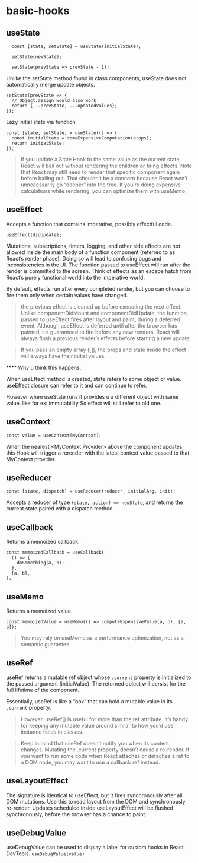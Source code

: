 # basic-hooks

## useState

```
  const [state, setState] = useState(initialState);

  setState(newState);

  setState(prevState => prevState - 1);
```
Unlike the setState method found in class components, useState does not automatically merge update objects.
```
setState(prevState => {
  // Object.assign would also work
  return {...prevState, ...updatedValues};
});
```

Lazy initial state via function
```
const [state, setState] = useState(() => {
  const initialState = someExpensiveComputation(props);
  return initialState;
});

```

> If you update a State Hook to the same value as the current state, React will bail out without rendering the children or firing effects.
> Note that React may still need to render that specific component again before bailing out.
> That shouldn’t be a concern because React won’t unnecessarily go “deeper” into the tree. If you’re doing expensive calculations while rendering, you can optimize them with useMemo.


## useEffect

Accepts a function that contains imperative, possibly effectful code.

`useEffect(didUpdate);`

Mutations, subscriptions, timers, logging, and other side effects are not allowed inside the main body of a function component (referred to as React’s render phase). Doing so will lead to confusing bugs and inconsistencies in the UI. 
The function passed to useEffect will run after the render is committed to the screen.  Think of effects as an escape hatch from React’s purely functional world into the imperative world.

By default, effects run after every completed render, but you can choose to fire them only when certain values have changed.

> the previous effect is cleaned up before executing the next effect.
> Unlike componentDidMount and componentDidUpdate, the function passed to useEffect fires after layout and paint, during a deferred event.
> Although useEffect is deferred until after the browser has painted, it’s guaranteed to fire before any new renders. React will always flush a previous render’s effects before starting a new update.

> If you pass an empty array ([]), the props and state inside the effect will always have their initial values.

**** Why u think this happens.

When useEffect method is created, state refers to some object or value. useEffect closure can refer to it and can continue to refer.

However when useState runs it provides u a different object with same value. like for ex: immutability
So effect will still refer to old one.


## useContext

`const value = useContext(MyContext);`

When the nearest <MyContext.Provider> above the component updates, this Hook will trigger a rerender with the latest context value passed to that MyContext provider.

## useReducer

`const [state, dispatch] = useReducer(reducer, initialArg, init);`

 Accepts a reducer of type `(state, action) => newState`, and returns the current state paired with a dispatch method. 

## useCallback

Returns a memoized callback.

```
const memoizedCallback = useCallback(
  () => {
    doSomething(a, b);
  },
  [a, b],
);

```

## useMemo

Returns a memoized value.

`const memoizedValue = useMemo(() => computeExpensiveValue(a, b), [a, b]);`

> You may rely on useMemo as a performance optimization, not as a semantic guarantee.

## useRef

useRef returns a mutable ref object whose `.current` property is initialized to the passed argument (initialValue).
The returned object will persist for the full lifetime of the component.

Essentially, useRef is like a “box” that can hold a mutable value in its `.current` property.

> However, useRef() is useful for more than the ref attribute. It’s handy for keeping any mutable value around similar to how you’d use instance fields in classes.

> Keep in mind that useRef doesn’t notify you when its content changes. Mutating the .current property doesn’t cause a re-render. If you want to run some code when React attaches or detaches a ref to a DOM node, you may want to use a callback ref instead.

## useLayoutEffect

The signature is identical to useEffect, but it fires synchronously after all DOM mutations.
Use this to read layout from the DOM and synchronously re-render. Updates scheduled inside useLayoutEffect will be flushed synchronously, before the browser has a chance to paint.

## useDebugValue

useDebugValue can be used to display a label for custom hooks in React DevTools.
`useDebugValue(value)`


